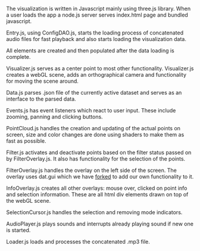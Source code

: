 The visualization is written in Javascript mainly using three.js library. When a user loads the app a node.js server serves index.html page and bundled javascript. 

Entry.js, using ConfigDAO.js, starts the loading process of concatenated audio files for fast playback and also starts loading the visualization data.

All elements are created and then populated after the data loading is complete.

Visualizer.js serves as a center point to most other functionality. Visualizer.js creates a webGL scene, adds an orthographical camera and functionality for moving the scene around.

Data.js parses .json file of the currently active dataset and serves as an interface to the parsed data.

Events.js has event listeners which react to user input. These include zooming, panning and clicking buttons.

PointCloud.js handles the creation and updating of the actual points on screen, size and color changes are done using shaders to make them as fast as possible.

Filter.js activates and deactivate points based on the filter status passed on by FilterOverlay.js. It also has functionality for the selection of the points.

FilterOverlay.js handles the overlay on the left side of the screen. The overlay uses dat.gui which we have [forked](https://github.com/SSGL-SEP/dat.gui) to add our own functionality to it.

InfoOverlay.js creates all other overlays: mouse over, clicked on point info and selection information. These are all html div elements drawn on top of the webGL scene.

SelectionCursor.js handles the selection and removing mode indicators.

AudioPlayer.js plays sounds and interrupts already playing sound if new one is started.

Loader.js loads and processes the concatenated .mp3 file.

